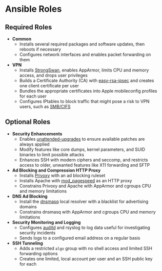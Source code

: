 # Ansible Roles

## Required Roles

* **Common**
  * Installs several required packages and software updates, then reboots if necessary
  * Configures network interfaces and enables packet forwarding on them
* **VPN**
  * Installs [StrongSwan](https://www.strongswan.org/), enables AppArmor, limits CPU and memory access, and drops user privileges
  * Builds a Certificate Authority (CA) with [easy-rsa-ipsec](https://github.com/ValdikSS/easy-rsa-ipsec) and creates one client certificate per user
  * Bundles the appropriate certificates into Apple mobileconfig profiles for each user
  * Configures IPtables to block traffic that might pose a risk to VPN users, such as [SMB/CIFS](https://medium.com/@ValdikSS/deanonymizing-windows-users-and-capturing-microsoft-and-vpn-accounts-f7e53fe73834)

## Optional Roles

* **Security Enhancements**
  * Enables [unattended-upgrades](https://help.ubuntu.com/community/AutomaticSecurityUpdates) to ensure available patches are always applied
  * Modify features like core dumps, kernel parameters, and SUID binaries to limit possible attacks
  * Enhances SSH with modern ciphers and seccomp, and restricts access to older, unwanted features like X11 forwarding and SFTP
* **Ad Blocking and Compression HTTP Proxy**
  * Installs [Privoxy](https://www.privoxy.org/) with an ad blocking ruleset
  * Installs Apache with [mod_pagespeed](http://modpagespeed.com/) as an HTTP proxy
  * Constrains Privoxy and Apache with AppArmor and cgroups CPU and memory limitations
* **DNS Ad Blocking**
  * Install the [dnsmasq](http://www.thekelleys.org.uk/dnsmasq/doc.html) local resolver with a blacklist for advertising domains
  * Constrains dnsmasq with AppArmor and cgroups CPU and memory limitations
* **Security Monitoring and Logging**
  * Configures [auditd](https://access.redhat.com/documentation/en-US/Red_Hat_Enterprise_Linux/6/html/Security_Guide/chap-system_auditing.html) and rsyslog to log data useful for investigating security incidents
  * Sends logs to a configured email address on a regular basis
* **SSH Tunneling**
  * Adds a restricted `algo` group with no shell access and limited SSH forwarding options
  * Creates one limited, local account per user and an SSH public key for each
